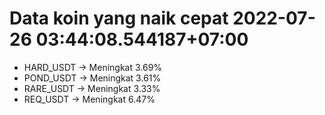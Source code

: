 # Data koin yang naik cepat 2022-07-26 03:44:08.544187+07:00

* HARD_USDT -> Meningkat 3.69%
* POND_USDT -> Meningkat 3.61%
* RARE_USDT -> Meningkat 3.33%
* REQ_USDT -> Meningkat 6.47%
